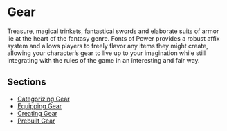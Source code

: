 # Gear

Treasure, magical trinkets, fantastical swords and elaborate suits of armor lie at the heart of the fantasy genre. Fonts of Power provides a robust affix system and allows players to freely flavor any items they might create, allowing your character’s gear to live up to your imagination while still integrating with the rules of the game in an interesting and fair way.

## Sections

- [Categorizing Gear](character-options/gear/categorizing-gear.md)
- [Equipping Gear](character-options/gear/equipping-gear.md)
- [Creating Gear](character-options/gear/creating-gear.md)
- [Prebuilt Gear](character-options/gear/prebuilt-gear.md)
